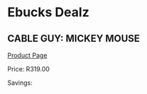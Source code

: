 
# Ebucks Dealz
## CABLE GUY: MICKEY MOUSE
[Product Page](https://www.ebucks.com/web/shop/productSelected.do?prodId=1155584166&catId=1156949650)

Price: R319.00

Savings: 


	